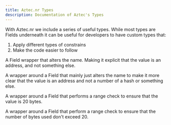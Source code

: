 ```yaml
---
title: Aztec.nr Types
description: Documentation of Aztec's Types
---
```


With Aztec.nr we include a series of useful types. While most types are Fields underneath it can be useful for developers to have custom types that:
1. Apply different types of constrains 
2. Make the code easier to follow

A Field wrapper that alters the name. Making it explicit that the value is an address, and not something else.

A wrapper around a Field that mainly just alters the name to make it more clear that the value is an address and not a number of a hash or something else.

A wrapper around a Field that performs a range check to ensure that the value is 20 bytes.

A wrapper around a Field that perform a range check to ensure that the number of bytes used don't exceed 20.


